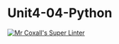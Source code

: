 # Unit4-04-Python
[![Mr Coxall's Super Linter](https://github.com/ishamisebb/Unit4-04-Python/workflows/Mr%20Coxall's%20Super%20Linter/badge.svg)](https://github.com/ishamisebb/Unit4-04-Python/actions/)
